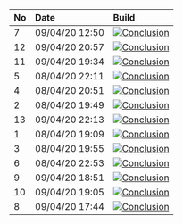 | No | Date           | Build                                                                                                                                                                             |
| :- | :------------- | :-------------------------------------------------------------------------------------------------------------------------------------------------------------------------------- |
| 7  | 09/04/20 12:50 | [![Conclusion](https://img.shields.io/badge/build-fail-red)](https://github.com/e2e-boilerplate/wd-commonjs-webdriver-manager-cucumber-chai-assert/actions/runs/74585418)         |
| 12 | 09/04/20 20:57 | [![Conclusion](https://img.shields.io/badge/build-pass-brightgreen)](https://github.com/e2e-boilerplate/wd-commonjs-webdriver-manager-cucumber-chai-assert/actions/runs/74871295) |
| 11 | 09/04/20 19:34 | [![Conclusion](https://img.shields.io/badge/build-fail-red)](https://github.com/e2e-boilerplate/wd-commonjs-webdriver-manager-cucumber-chai-assert/actions/runs/74830530)         |
| 5  | 08/04/20 22:11 | [![Conclusion](https://img.shields.io/badge/build-pass-brightgreen)](https://github.com/e2e-boilerplate/wd-commonjs-webdriver-manager-cucumber-chai-assert/actions/runs/74022008) |
| 4  | 08/04/20 20:51 | [![Conclusion](https://img.shields.io/badge/build-pass-brightgreen)](https://github.com/e2e-boilerplate/wd-commonjs-webdriver-manager-cucumber-chai-assert/actions/runs/74020843) |
| 2  | 08/04/20 19:49 | [![Conclusion](https://img.shields.io/badge/build-fail-red)](https://github.com/e2e-boilerplate/wd-commonjs-webdriver-manager-cucumber-chai-assert/actions/runs/73981932)         |
| 13 | 09/04/20 22:13 | [![Conclusion](https://img.shields.io/badge/build-pass-brightgreen)](https://github.com/e2e-boilerplate/wd-commonjs-webdriver-manager-cucumber-chai-assert/actions/runs/74916970) |
| 1  | 08/04/20 19:09 | [![Conclusion](https://img.shields.io/badge/build-pass-brightgreen)](https://github.com/e2e-boilerplate/wd-commonjs-webdriver-manager-cucumber-chai-assert/actions/runs/73967404) |
| 3  | 08/04/20 19:55 | [![Conclusion](https://img.shields.io/badge/build-pass-brightgreen)](https://github.com/e2e-boilerplate/wd-commonjs-webdriver-manager-cucumber-chai-assert/actions/runs/73984388) |
| 6  | 08/04/20 22:53 | [![Conclusion](https://img.shields.io/badge/build-pass-brightgreen)](https://github.com/e2e-boilerplate/wd-commonjs-webdriver-manager-cucumber-chai-assert/actions/runs/74078603) |
| 9  | 09/04/20 18:51 | [![Conclusion](https://img.shields.io/badge/build-fail-red)](https://github.com/e2e-boilerplate/wd-commonjs-webdriver-manager-cucumber-chai-assert/actions/runs/74809030)         |
| 10 | 09/04/20 19:05 | [![Conclusion](https://img.shields.io/badge/build-fail-red)](https://github.com/e2e-boilerplate/wd-commonjs-webdriver-manager-cucumber-chai-assert/actions/runs/74813806)         |
| 8  | 09/04/20 17:44 | [![Conclusion](https://img.shields.io/badge/build-pass-brightgreen)](https://github.com/e2e-boilerplate/wd-commonjs-webdriver-manager-cucumber-chai-assert/actions/runs/74773085) |